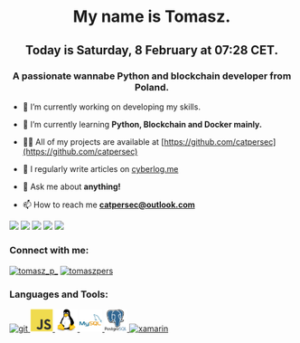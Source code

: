 <h1 align="center">My name is Tomasz.</h1>
<h2 align="center">Today is Saturday, 8 February at 07:28 CET.</h2>
<h3 align="center">A passionate wannabe Python and blockchain developer from Poland.</h3>

- 🔭 I’m currently working on developing my skills.

- 🌱 I’m currently learning **Python, Blockchain and Docker mainly.**



- 👨‍💻 All of my projects are available at [https://github.com/catpersec](https://github.com/catpersec)

- 📝 I regularly write articles on [cyberlog.me](cyberlog.me)

- 💬 Ask me about **anything!**

- 📫 How to reach me **catpersec@outlook.com**



![](http://github-profile-summary-cards.vercel.app/api/cards/profile-details?username=catpersec&theme=github_dark)
![](http://github-profile-summary-cards.vercel.app/api/cards/repos-per-language?username=catpersec&theme=github_dark)
![](http://github-profile-summary-cards.vercel.app/api/cards/most-commit-language?username=catpersec&theme=github_dark)
![](http://github-profile-summary-cards.vercel.app/api/cards/stats?username=catpersec&theme=github_dark)
![](http://github-profile-summary-cards.vercel.app/api/cards/productive-time?username=catpersec&theme=github_dark&utcOffset=2)

<h3 align="left">Connect with me:</h3>
<p align="left">
<a href="https://twitter.com/tomasz_p_" target="blank"><img align="center" src="https://raw.githubusercontent.com/rahuldkjain/github-profile-readme-generator/master/src/images/icons/Social/twitter.svg" alt="tomasz_p_" height="30" width="40" /></a>
<a href="https://linkedin.com/in/tomaszpers" target="blank"><img align="center" src="https://raw.githubusercontent.com/rahuldkjain/github-profile-readme-generator/master/src/images/icons/Social/linked-in-alt.svg" alt="tomaszpers" height="30" width="40" /></a>
</p>

<h3 align="left">Languages and Tools:</h3>
<p align="left"> <a href="https://git-scm.com/" target="_blank" rel="noreferrer"> <img src="https://www.vectorlogo.zone/logos/git-scm/git-scm-icon.svg" alt="git" width="40" height="40"/> </a> <a href="https://developer.mozilla.org/en-US/docs/Web/JavaScript" target="_blank" rel="noreferrer"> <img src="https://raw.githubusercontent.com/devicons/devicon/master/icons/javascript/javascript-original.svg" alt="javascript" width="40" height="40"/> </a> <a href="https://www.linux.org/" target="_blank" rel="noreferrer"> <img src="https://raw.githubusercontent.com/devicons/devicon/master/icons/linux/linux-original.svg" alt="linux" width="40" height="40"/> </a> <a href="https://www.mysql.com/" target="_blank" rel="noreferrer"> <img src="https://raw.githubusercontent.com/devicons/devicon/master/icons/mysql/mysql-original-wordmark.svg" alt="mysql" width="40" height="40"/> </a> <a href="https://www.postgresql.org" target="_blank" rel="noreferrer"> <img src="https://raw.githubusercontent.com/devicons/devicon/master/icons/postgresql/postgresql-original-wordmark.svg" alt="postgresql" width="40" height="40"/> </a> <a href="https://dotnet.microsoft.com/apps/xamarin" target="_blank" rel="noreferrer"> <img src="https://raw.githubusercontent.com/detain/svg-logos/780f25886640cef088af994181646db2f6b1a3f8/svg/xamarin.svg" alt="xamarin" width="40" height="40"/> </a> </p>